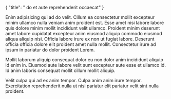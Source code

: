 {
  "title": " do et aute reprehenderit occaecat"
}

Enim adipisicing qui ad do velit. Cillum ea consectetur mollit excepteur minim ullamco nulla veniam anim proident est. Esse amet nisi labore labore quis dolore minim mollit incididunt velit ullamco. Proident minim deserunt amet labore cupidatat excepteur anim eiusmod aliquip commodo eiusmod aliqua aliquip nisi. Officia labore irure ex non ut fugiat labore. Deserunt officia officia dolore elit proident amet nulla mollit. Consectetur irure ad ipsum in pariatur do dolor proident Lorem.

Mollit laborum aliquip consequat dolor eu non dolor anim incididunt aliquip id enim in. Eiusmod aute labore velit sunt excepteur aute esse et ullamco id. Id anim laboris consequat mollit cillum mollit aliquip.

Velit culpa qui ad ex anim tempor. Culpa anim anim irure tempor. Exercitation reprehenderit nulla ut nisi pariatur elit pariatur velit sint nulla proident.